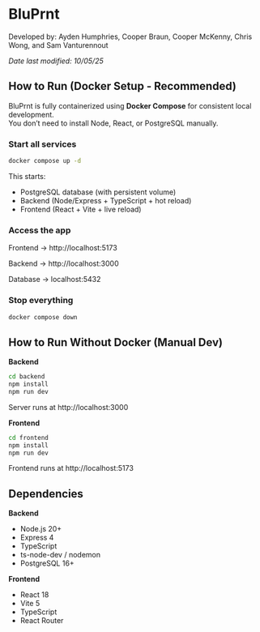 # BluPrnt

Developed by: Ayden Humphries, Cooper Braun, Cooper McKenny, Chris Wong, and Sam Vanturennout

_Date last modified: 10/05/25_

## How to Run (Docker Setup - Recommended)

BluPrnt is fully containerized using **Docker Compose** for consistent local development.  
You don’t need to install Node, React, or PostgreSQL manually.

### Start all services

```bash
docker compose up -d
```

This starts:

- PostgreSQL database (with persistent volume)
- Backend (Node/Express + TypeScript + hot reload)
- Frontend (React + Vite + live reload)

### Access the app

Frontend &rarr; http://localhost:5173

Backend &rarr; http://localhost:3000

Database &rarr; localhost:5432

### Stop everything

```bash
docker compose down
```

## How to Run Without Docker (Manual Dev)

**Backend**

```bash
cd backend
npm install
npm run dev
```

Server runs at http://localhost:3000

**Frontend**

```bash
cd frontend
npm install
npm run dev
```

Frontend runs at http://localhost:5173

## Dependencies

**Backend**

- Node.js 20+
- Express 4
- TypeScript
- ts-node-dev / nodemon
- PostgreSQL 16+

**Frontend**

- React 18
- Vite 5
- TypeScript
- React Router
